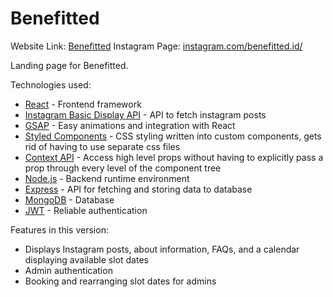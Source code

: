 # Benefitted

Website Link: [Benefitted](https://benefitted.herokuapp.com)
Instagram Page: [instagram.com/benefitted.id/](https://www.instagram.com/benefitted.id/)

Landing page for Benefitted.

Technologies used:

- [React](https://reactjs.org/) - Frontend framework
- [Instagram Basic Display API](https://developers.facebook.com/docs/instagram-basic-display-api/) - API to fetch instagram posts
- [GSAP](https://greensock.com/gsap/) - Easy animations and integration with React
- [Styled Components](https://styled-components.com/) - CSS styling written into custom components, gets rid of having to use separate css files
- [Context API](https://reactjs.org/docs/context.html) - Access high level props without having to explicitly pass a prop through every level of the component tree
- [Node.js](https://nodejs.org/en/) - Backend runtime environment
- [Express](https://expressjs.com/) - API for fetching and storing data to database
- [MongoDB](https://www.mongodb.com/) - Database
- [JWT](https://en.wikipedia.org/wiki/JSON_Web_Token) - Reliable authentication

Features in this version:

- Displays Instagram posts, about information, FAQs, and a calendar displaying available slot dates
- Admin authentication
- Booking and rearranging slot dates for admins
